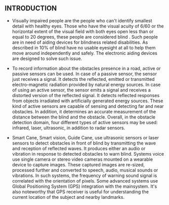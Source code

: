  ## INTRODUCTION
* Visually impaired people are the people who can't identify smallest 
detail with healthy eyes. Those who have the visual acuity of 6/60 or the horizontal 
extent of the visual field with both eyes open less than or equal to 20 degrees, these 
people are considered blind . Such people are in need of aiding devices for blindness 
related disabilities. As described in 10% of blind have no usable eyesight at all to 
help them move around independently and safely. The electronic aiding devices are 
designed to solve such issue. 


* To record information about the obstacles presence in a road, active 
or passive sensors can be used. In case of a passive sensor, the sensor just receives 
a signal. It detects the reflected, emitted or transmitted electro-magnetic radiation 
provided by natural energy sources. In case of using an active sensor, the sensor 
emits a signal and receives a distorted version of the reflected signal. It detects 
reflected responses from objects irradiated with artificially generated energy 
sources. These kind of active sensors are capable of sensing and detecting far and 
near obstacles. In addition, it determines an accurate measurement of the distance 
between the blind and the obstacle. Overall, in the obstacle detection domain, four 
different types of active sensors may be used: infrared, laser, ultrasonic, in addition 
to radar sensors. 


 * Smart Cane, Smart vision, Guide Cane, use ultrasonic sensors or 
laser sensors to detect obstacles in front of blind by transmitting the wave 
and reception of reflected waves. It produces either an audio or vibration in 
response to detected obstacles to warn blind. Systems voice use single camera or 
stereo video cameras mounted on a wearable device to capture images. These 
captured images are re-sized, processed further and converted to speech, audio, 
musical sounds or vibrations. In such systems, the frequency of warning sound 
signal is correlated with the orientation of pixels. Some advanced systems use 
Global Positioning System (GPS) integration with the mainsystem. It's also 
noteworthy that GPS receiver is useful for understanding the current location of the 
subject and nearby landmarks.
